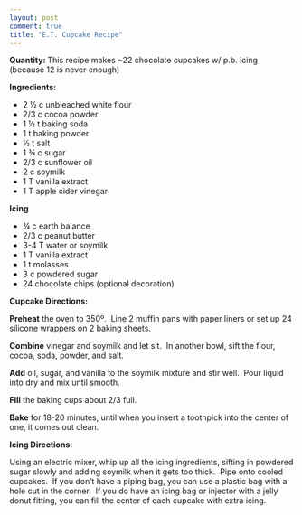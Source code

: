 ```yaml
---
layout: post
comment: true
title: "E.T. Cupcake Recipe"
---
```

<strong>Quantity: </strong>This recipe makes ~22 chocolate cupcakes w/ p.b. icing (because 12 is never enough)

<strong>Ingredients:</strong>
<ul>
	<li>2 ½ c unbleached white flour</li>
	<li>2/3 c cocoa powder</li>
	<li>1 ½ t baking soda</li>
	<li>1 t baking powder</li>
	<li>½ t salt</li>
	<li>1 ¾ c sugar</li>
	<li>2/3 c sunflower oil</li>
	<li>2 c soymilk</li>
	<li>1 T vanilla extract</li>
	<li>1 T apple cider vinegar</li>
</ul>
<strong>Icing</strong>
<ul>
	<li>¾ c earth balance</li>
	<li>2/3 c peanut butter</li>
	<li>3-4 T water or soymilk</li>
	<li>1 T vanilla extract</li>
	<li>1 t molasses</li>
	<li>3 c powdered sugar</li>
	<li>24 chocolate chips (optional decoration)</li>
</ul>
<strong>Cupcake Directions:</strong>

<strong>Preheat</strong> the oven to 350º.  Line 2 muffin pans with paper liners or set up 24 silicone wrappers on 2 baking sheets.

<strong>Combine</strong> vinegar and soymilk and let sit.  In another bowl, sift the flour, cocoa, soda, powder, and salt.

<strong>Add</strong> oil, sugar, and vanilla to the soymilk mixture and stir well.  Pour liquid into dry and mix until smooth.

<strong>Fill</strong> the baking cups about 2/3 full.

<strong>Bake</strong> for 18-20 minutes, until when you insert a toothpick into the center of one, it comes out clean.

<strong>Icing Directions:</strong>

Using an electric mixer, whip up all the icing ingredients, sifting in powdered sugar slowly and adding soymilk when it gets too thick.  Pipe onto cooled cupcakes.  If you don’t have a piping bag, you can use a plastic bag with a hole cut in the corner.  If you do have an icing bag or injector with a jelly donut fitting, you can fill the center of each cupcake with extra icing.
